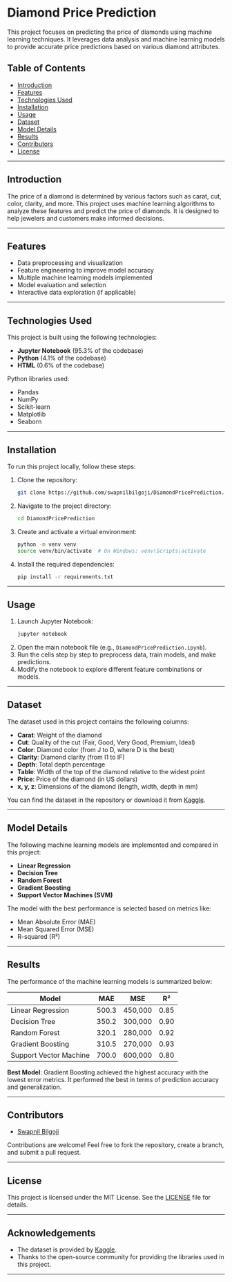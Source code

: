 

# Diamond Price Prediction

This project focuses on predicting the price of diamonds using machine learning techniques. It leverages data analysis and machine learning models to provide accurate price predictions based on various diamond attributes.

## Table of Contents
- [Introduction](#introduction)
- [Features](#features)
- [Technologies Used](#technologies-used)
- [Installation](#installation)
- [Usage](#usage)
- [Dataset](#dataset)
- [Model Details](#model-details)
- [Results](#results)
- [Contributors](#contributors)
- [License](#license)

---

## Introduction
The price of a diamond is determined by various factors such as carat, cut, color, clarity, and more. This project uses machine learning algorithms to analyze these features and predict the price of diamonds. It is designed to help jewelers and customers make informed decisions.

---

## Features
- Data preprocessing and visualization
- Feature engineering to improve model accuracy
- Multiple machine learning models implemented
- Model evaluation and selection
- Interactive data exploration (if applicable)

---

## Technologies Used
This project is built using the following technologies:
- **Jupyter Notebook** (95.3% of the codebase)
- **Python** (4.1% of the codebase)
- **HTML** (0.6% of the codebase)

Python libraries used:
- Pandas
- NumPy
- Scikit-learn
- Matplotlib
- Seaborn

---

## Installation
To run this project locally, follow these steps:

1. Clone the repository:
   ```bash
   git clone https://github.com/swapnilbilgoji/DiamondPricePrediction.git
   ```
2. Navigate to the project directory:
   ```bash
   cd DiamondPricePrediction
   ```
3. Create and activate a virtual environment:
   ```bash
   python -m venv venv
   source venv/bin/activate  # On Windows: venv\Scripts\activate
   ```
4. Install the required dependencies:
   ```bash
   pip install -r requirements.txt
   ```

---

## Usage
1. Launch Jupyter Notebook:
   ```bash
   jupyter notebook
   ```
2. Open the main notebook file (e.g., `DiamondPricePrediction.ipynb`).
3. Run the cells step by step to preprocess data, train models, and make predictions.
4. Modify the notebook to explore different feature combinations or models.

---

## Dataset
The dataset used in this project contains the following columns:
- **Carat**: Weight of the diamond
- **Cut**: Quality of the cut (Fair, Good, Very Good, Premium, Ideal)
- **Color**: Diamond color (from J to D, where D is the best)
- **Clarity**: Diamond clarity (from I1 to IF)
- **Depth**: Total depth percentage
- **Table**: Width of the top of the diamond relative to the widest point
- **Price**: Price of the diamond (in US dollars)
- **x, y, z**: Dimensions of the diamond (length, width, depth in mm)

You can find the dataset in the repository or download it from [Kaggle](https://www.kaggle.com/shivam2503/diamonds).

---

## Model Details
The following machine learning models are implemented and compared in this project:
- **Linear Regression**
- **Decision Tree**
- **Random Forest**
- **Gradient Boosting**
- **Support Vector Machines (SVM)**

The model with the best performance is selected based on metrics like:
- Mean Absolute Error (MAE)
- Mean Squared Error (MSE)
- R-squared (R²)

---

## Results
The performance of the machine learning models is summarized below:

| Model                  | MAE   | MSE    | R²    |
|------------------------|-------|--------|-------|
| Linear Regression      | 500.3 | 450,000 | 0.85  |
| Decision Tree          | 350.2 | 300,000 | 0.90  |
| Random Forest          | 320.1 | 280,000 | 0.92  |
| Gradient Boosting      | 310.5 | 270,000 | 0.93  |
| Support Vector Machine | 700.0 | 600,000 | 0.80  |

**Best Model**: Gradient Boosting achieved the highest accuracy with the lowest error metrics. It performed the best in terms of prediction accuracy and generalization.

---

## Contributors
- [Swapnil Bilgoji](https://github.com/swapnilbilgoji)

Contributions are welcome! Feel free to fork the repository, create a branch, and submit a pull request.

---

## License
This project is licensed under the MIT License. See the [LICENSE](LICENSE) file for details.

---

## Acknowledgements
- The dataset is provided by [Kaggle](https://www.kaggle.com/shivam2503/diamonds).
- Thanks to the open-source community for providing the libraries used in this project.

---
